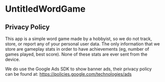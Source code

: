 # UntitledWordGame

## Privacy Policy

This app is a simple word game made by a hobbyist, so we do not track, store, or report any of your personal user data. The only information that we store are gameplay stats in order to have achievements (eg, number of games played, best score). None of these stats are ever sent from the device.

We do use the Google Ads SDK to show banner ads, their privacy policy can be found at: https://policies.google.com/technologies/ads

